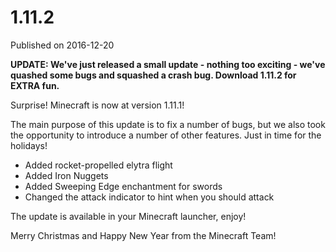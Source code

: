 # 1.11.2
Published on 2016-12-20

**UPDATE: We've just released a small update - nothing too exciting - we've
quashed some bugs and squashed a crash bug. Download 1.11.2 for EXTRA fun.**

Surprise! Minecraft is now at version 1.11.1!

The main purpose of this update is to fix a number of bugs, but we also took
the opportunity to introduce a number of other features. Just in time for the
holidays!

  * Added rocket-propelled elytra flight
  * Added Iron Nuggets
  * Added Sweeping Edge enchantment for swords
  * Changed the attack indicator to hint when you should attack

The update is available in your Minecraft launcher, enjoy!

Merry Christmas and Happy New Year from the Minecraft Team!



